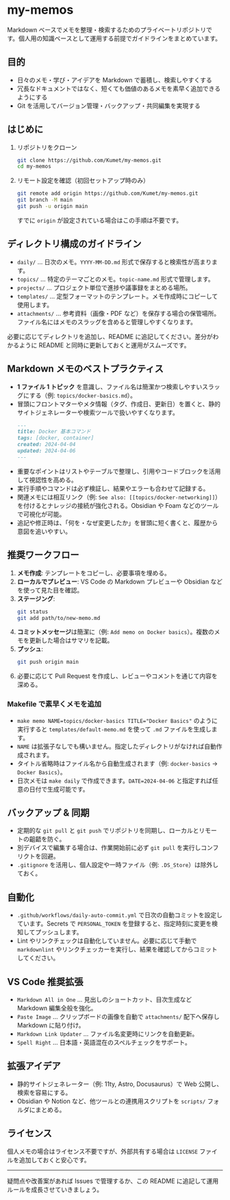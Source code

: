 # my-memos

Markdown ベースでメモを整理・検索するためのプライベートリポジトリです。個人用の知識ベースとして運用する前提でガイドラインをまとめています。

## 目的
- 日々のメモ・学び・アイデアを Markdown で蓄積し、検索しやすくする
- 冗長なドキュメントではなく、短くても価値のあるメモを素早く追加できるようにする
- Git を活用してバージョン管理・バックアップ・共同編集を実現する

## はじめに
1. リポジトリをクローン
   ```bash
   git clone https://github.com/Kumet/my-memos.git
   cd my-memos
   ```
2. リモート設定を確認（初回セットアップ時のみ）
   ```bash
   git remote add origin https://github.com/Kumet/my-memos.git
   git branch -M main
   git push -u origin main
   ```
   すでに `origin` が設定されている場合はこの手順は不要です。

## ディレクトリ構成のガイドライン
- `daily/` … 日次のメモ。`YYYY-MM-DD.md` 形式で保存すると検索性が高まります。
- `topics/` … 特定のテーマごとのメモ。`topic-name.md` 形式で管理します。
- `projects/` … プロジェクト単位で進捗や議事録をまとめる場所。
- `templates/` … 定型フォーマットのテンプレート。メモ作成時にコピーして使用します。
- `attachments/` … 参考資料（画像・PDF など）を保存する場合の保管場所。ファイル名にはメモのスラッグを含めると管理しやすくなります。

必要に応じてディレクトリを追加し、README に追記してください。差分がわかるように README と同時に更新しておくと運用がスムーズです。

## Markdown メモのベストプラクティス
- **1 ファイル 1 トピック** を意識し、ファイル名は簡潔かつ検索しやすいスラッグにする（例: `topics/docker-basics.md`）。
- 冒頭にフロントマターやメタ情報（タグ、作成日、更新日）を置くと、静的サイトジェネレーターや検索ツールで扱いやすくなります。
  ```markdown
  ---
  title: Docker 基本コマンド
  tags: [docker, container]
  created: 2024-04-04
  updated: 2024-04-06
  ---
  ```
- 重要なポイントはリストやテーブルで整理し、引用やコードブロックを活用して視認性を高める。
- 実行手順やコマンドは必ず検証し、結果やエラーも合わせて記録する。
- 関連メモには相互リンク（例: `See also: [[topics/docker-networking]]`）を付けるとナレッジの接続が強化される。Obsidian や Foam などのツールで可視化が可能。
- 追記や修正時は、「何を・なぜ変更したか」を冒頭に短く書くと、履歴から意図を追いやすい。

## 推奨ワークフロー
1. **メモ作成**: テンプレートをコピーし、必要事項を埋める。
2. **ローカルでプレビュー**: VS Code の Markdown プレビューや Obsidian などを使って見た目を確認。
3. **ステージング**:
   ```bash
   git status
   git add path/to/new-memo.md
   ```
4. **コミットメッセージ**は簡潔に（例: `Add memo on Docker basics`）。複数のメモを更新した場合はサマリを記載。
5. **プッシュ**:
   ```bash
   git push origin main
   ```
6. 必要に応じて Pull Request を作成し、レビューやコメントを通じて内容を深める。

### Makefile で素早くメモを追加
- `make memo NAME=topics/docker-basics TITLE="Docker Basics"` のように実行すると `templates/default-memo.md` を使って `.md` ファイルを生成します。
- `NAME` は拡張子なしでも構いません。指定したディレクトリがなければ自動作成されます。
- タイトル省略時はファイル名から自動生成されます（例: `docker-basics` → `Docker Basics`）。
- 日次メモは `make daily` で作成できます。`DATE=2024-04-06` と指定すれば任意の日付で生成可能です。

## バックアップ & 同期
- 定期的な `git pull` と `git push` でリポジトリを同期し、ローカルとリモートの齟齬を防ぐ。
- 別デバイスで編集する場合は、作業開始前に必ず `git pull` を実行しコンフリクトを回避。
- `.gitignore` を活用し、個人設定や一時ファイル（例: `.DS_Store`）は除外しておく。

## 自動化
- `.github/workflows/daily-auto-commit.yml` で日次の自動コミットを設定しています。Secrets で `PERSONAL_TOKEN` を登録すると、指定時刻に変更を検知してプッシュします。
- Lint やリンクチェックは自動化していません。必要に応じて手動で `markdownlint` やリンクチェッカーを実行し、結果を確認してからコミットしてください。

## VS Code 推奨拡張
- `Markdown All in One` … 見出しのショートカット、目次生成など Markdown 編集全般を強化。
- `Paste Image` … クリップボードの画像を自動で `attachments/` 配下へ保存し Markdown に貼り付け。
- `Markdown Link Updater` … ファイル名変更時にリンクを自動更新。
- `Spell Right` … 日本語・英語混在のスペルチェックをサポート。

## 拡張アイデア
- 静的サイトジェネレーター（例: 11ty, Astro, Docusaurus）で Web 公開し、検索を容易にする。
- Obsidian や Notion など、他ツールとの連携用スクリプトを `scripts/` フォルダにまとめる。

## ライセンス
個人メモの場合はライセンス不要ですが、外部共有する場合は `LICENSE` ファイルを追加しておくと安心です。

---

疑問点や改善案があれば Issues で管理するか、この README に追記して運用ルールを成長させていきましょう。
